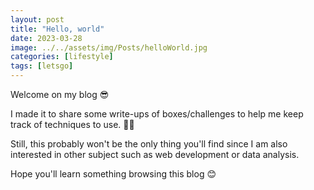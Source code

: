```yaml
---
layout: post
title: "Hello, world"
date: 2023-03-28
image: ../../assets/img/Posts/helloWorld.jpg
categories: [lifestyle]
tags: [letsgo]
---
```


Welcome on my blog 😎



I made it to share some write-ups of boxes/challenges to help me keep track of techniques to use. 🏴‍☠️ 

Still, this probably won't be the only thing you'll find since I am also interested in other subject such as web development or data analysis. 

Hope you'll learn something browsing this blog 😊
